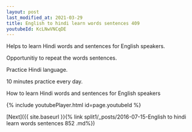 ```yaml
---
layout: post
last_modified_at: 2021-03-29
title: English to hindi learn words sentences 409 
youtubeId: KcLNwVNCqDE
---
```

 
 
Helps to learn Hindi words and sentences for English speakers.

Opportunitiy to repeat the words sentences. 

Practice Hindi language. 
 
10 minutes practice every day. 
 
How to learn Hindi words and sentences for English speakers 
 
{% include youtubePlayer.html id=page.youtubeId %}
 
 
[Next]({{ site.baseurl }}{% link  split1/_posts/2016-07-15-English to hindi learn words sentences 852 .md%})
 
